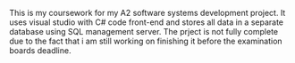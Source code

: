 This is my coursework for my A2 software systems development project. It uses visual studio with C# code front-end and stores all data in a separate database using SQL management server. The prject is not fully complete due to the fact that i am still working on finishing it before the examination boards deadline.
